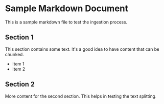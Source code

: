 # Sample Markdown Document

This is a sample markdown file to test the ingestion process.

## Section 1

This section contains some text. It's a good idea to have content that can be chunked.

- Item 1
- Item 2

## Section 2

More content for the second section. This helps in testing the text splitting.
